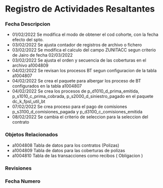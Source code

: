 # Registro de Actividades Resaltantes
### Fecha       Descripcion
*   01/02/2022  Se modifica el modo de obtener el cod cohorte, con la fecha efecto del spto.
*   03/02/2022  Se ajusta contador de registros de archivo o fichero 
*   03/02/2022  Se modifica el calculo del campo ZUNITACC segun criterio de Jairo de fecha 02/03/2022
*   03/02/2022  Se ajusta el orden y secuencia de las coberturas en el archivo a1004809
*   04/02/2022  Se revisan los procesos BT segun configuracion de la tabla a1004807
*   04/02/2022  Se crea el paquete para albergar los proceso de BT configurados en la tabla a1004807
*   04/02/2022  Se crea los procesos de p_d1010_d_prima_emitida,  p_s1010_c_prima_cobrada, p_s2000_d_siniestro_pagado en el paquete dc_k_fpsl_util_bt
*   07/02/2022  Se crea proceso para el pago de comisiones p_s3100_d_comisiones_pagada y p_d3100_c_comisiones_emitida
*   08/02/2022  Se cambia el criterio de seleccion para la seleccion del contrato 

                
### Objetos Relacionados
*   a1004808    Tabla de datos para los contratos (Polizas)
*   a1004809    Tabla de datos para las coberturas de polizas
*   a1004810    Tabla de las transacciones como recibos ( Obligacion )


### Revisiones
### Fecha       Numero
